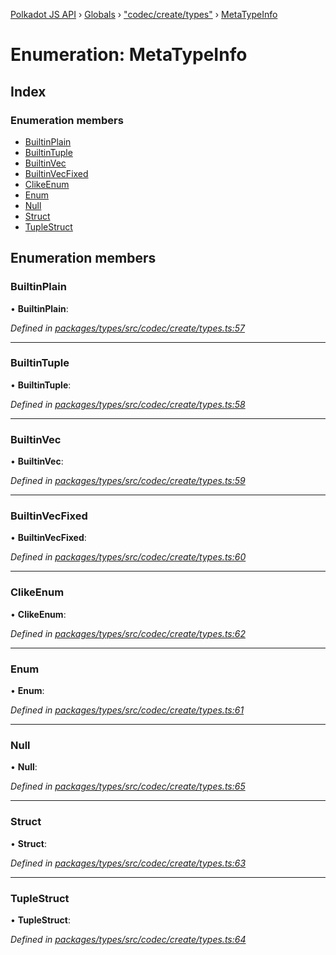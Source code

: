 [Polkadot JS API](../README.md) › [Globals](../globals.md) › ["codec/create/types"](../modules/_codec_create_types_.md) › [MetaTypeInfo](_codec_create_types_.metatypeinfo.md)

# Enumeration: MetaTypeInfo

## Index

### Enumeration members

* [BuiltinPlain](_codec_create_types_.metatypeinfo.md#builtinplain)
* [BuiltinTuple](_codec_create_types_.metatypeinfo.md#builtintuple)
* [BuiltinVec](_codec_create_types_.metatypeinfo.md#builtinvec)
* [BuiltinVecFixed](_codec_create_types_.metatypeinfo.md#builtinvecfixed)
* [ClikeEnum](_codec_create_types_.metatypeinfo.md#clikeenum)
* [Enum](_codec_create_types_.metatypeinfo.md#enum)
* [Null](_codec_create_types_.metatypeinfo.md#null)
* [Struct](_codec_create_types_.metatypeinfo.md#struct)
* [TupleStruct](_codec_create_types_.metatypeinfo.md#tuplestruct)

## Enumeration members

###  BuiltinPlain

• **BuiltinPlain**:

*Defined in [packages/types/src/codec/create/types.ts:57](https://github.com/polkadot-js/api/blob/8ba402963/packages/types/src/codec/create/types.ts#L57)*

___

###  BuiltinTuple

• **BuiltinTuple**:

*Defined in [packages/types/src/codec/create/types.ts:58](https://github.com/polkadot-js/api/blob/8ba402963/packages/types/src/codec/create/types.ts#L58)*

___

###  BuiltinVec

• **BuiltinVec**:

*Defined in [packages/types/src/codec/create/types.ts:59](https://github.com/polkadot-js/api/blob/8ba402963/packages/types/src/codec/create/types.ts#L59)*

___

###  BuiltinVecFixed

• **BuiltinVecFixed**:

*Defined in [packages/types/src/codec/create/types.ts:60](https://github.com/polkadot-js/api/blob/8ba402963/packages/types/src/codec/create/types.ts#L60)*

___

###  ClikeEnum

• **ClikeEnum**:

*Defined in [packages/types/src/codec/create/types.ts:62](https://github.com/polkadot-js/api/blob/8ba402963/packages/types/src/codec/create/types.ts#L62)*

___

###  Enum

• **Enum**:

*Defined in [packages/types/src/codec/create/types.ts:61](https://github.com/polkadot-js/api/blob/8ba402963/packages/types/src/codec/create/types.ts#L61)*

___

###  Null

• **Null**:

*Defined in [packages/types/src/codec/create/types.ts:65](https://github.com/polkadot-js/api/blob/8ba402963/packages/types/src/codec/create/types.ts#L65)*

___

###  Struct

• **Struct**:

*Defined in [packages/types/src/codec/create/types.ts:63](https://github.com/polkadot-js/api/blob/8ba402963/packages/types/src/codec/create/types.ts#L63)*

___

###  TupleStruct

• **TupleStruct**:

*Defined in [packages/types/src/codec/create/types.ts:64](https://github.com/polkadot-js/api/blob/8ba402963/packages/types/src/codec/create/types.ts#L64)*

